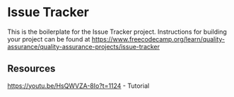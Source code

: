 # Issue Tracker

This is the boilerplate for the Issue Tracker project. Instructions for building your project can be found at https://www.freecodecamp.org/learn/quality-assurance/quality-assurance-projects/issue-tracker

## Resources
https://youtu.be/HsQWVZA-8Io?t=1124 - Tutorial
